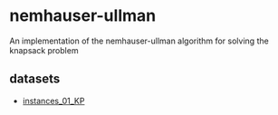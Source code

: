 # nemhauser-ullman
An implementation of the nemhauser-ullman algorithm for solving the knapsack problem

## datasets

- [instances_01_KP](http://artemisa.unicauca.edu.co/~johnyortega/instances_01_KP/)